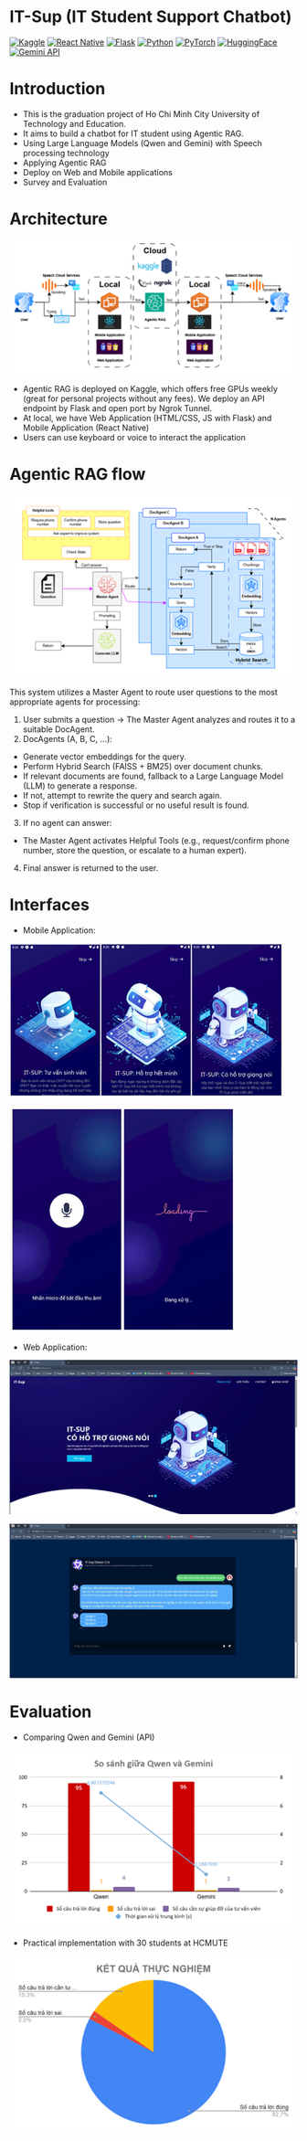 # IT-Sup (IT Student Support Chatbot)

[![Kaggle](https://img.shields.io/badge/env-grey?style=flat&logo=kaggle&label=Kaggle&labelColor=white)](https://www.kaggle.com/)
[![React Native](https://img.shields.io/badge/0.8-grey?style=flat&logo=React&label=React%20Native&labelColor=black)](https://reactnative.dev/)
[![Flask](https://img.shields.io/badge/web%26api-grey?style=flat&logo=Flask&label=Flask&labelColor=purple)](https://flask.palletsprojects.com/en/stable/)
[![Python](https://img.shields.io/badge/3.10-green?style=flat-square&logo=Python&label=Python&labelColor=green&color=grey)](https://www.python.org/downloads/release/python-3100/)
[![PyTorch](https://img.shields.io/badge/11.8-black?style=flat-square&logo=PyTorch&logoColor=red&label=Torch&labelColor=orange&color=grey)](https://pytorch.org/)
[![HuggingFace](https://img.shields.io/badge/transformers-black?style=flat-square&logo=HuggingFace&logoColor=red&label=HuggingFace&labelColor=yellow&color=grey)](https://pypi.org/project/transformers/)
[![Gemini API](https://img.shields.io/badge/Free_API-black?style=flat-square&logo=Google&logoColor=white&label=Gemini&labelColor=blue&color=grey)](https://ai.google.dev/)

# Introduction

- This is the graduation project of Ho Chi Minh City University of Technology and Education.
- It aims to build a chatbot for IT student using Agentic RAG.
- Using Large Language Models (Qwen and Gemini) with Speech processing technology
- Applying Agentic RAG
- Deploy on Web and Mobile applications
- Survey and Evaluation

# Architecture

![Architecture](./img/architecture.png)

- Agentic RAG is deployed on Kaggle, which offers free GPUs weekly (great for personal projects without any fees). We deploy an API endpoint by Flask and open port by Ngrok Tunnel.
- At local, we have Web Application (HTML/CSS, JS with Flask) and Mobile Application (React Native)
- Users can use keyboard or voice to interact the application 

# Agentic RAG flow

![Agentic RAG flow](./img/agenticrag.png)

This system utilizes a Master Agent to route user questions to the most appropriate agents for processing:

1. User submits a question → The Master Agent analyzes and routes it to a suitable DocAgent.
2. DocAgents (A, B, C, ...):

- Generate vector embeddings for the query.
- Perform Hybrid Search (FAISS + BM25) over document chunks.
- If relevant documents are found, fallback to a Large Language Model (LLM) to generate a response.
- If not, attempt to rewrite the query and search again.
- Stop if verification is successful or no useful result is found.

3. If no agent can answer:

- The Master Agent activates Helpful Tools (e.g., request/confirm phone number, store the question, or escalate to a human expert).

4. Final answer is returned to the user.

# Interfaces

- Mobile Application:

![mobile1](./img/mobile1.png)

![mobile2](./img/mobile2.png)

- Web Application:

![web1](./img/web1.png)

![web2](./img/web2.png)


# Evaluation

- Comparing Qwen and Gemini (API)

![eval1](./img/eval1.png)

- Practical implementation with 30 students at HCMUTE

![eval2](./img/eval2.png)



